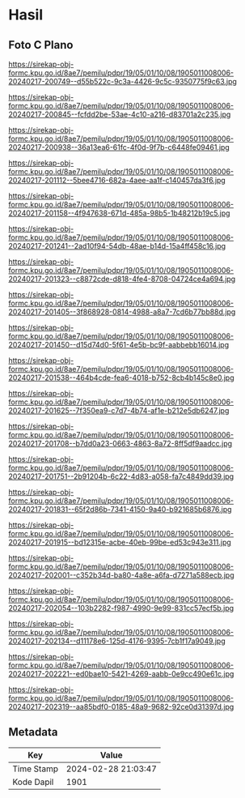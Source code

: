 # Hasil

## Foto C Plano

https://sirekap-obj-formc.kpu.go.id/8ae7/pemilu/pdpr/19/05/01/10/08/1905011008006-20240217-200749--d55b522c-9c3a-4426-9c5c-9350775f9c63.jpg

https://sirekap-obj-formc.kpu.go.id/8ae7/pemilu/pdpr/19/05/01/10/08/1905011008006-20240217-200845--fcfdd2be-53ae-4c10-a216-d83701a2c235.jpg

https://sirekap-obj-formc.kpu.go.id/8ae7/pemilu/pdpr/19/05/01/10/08/1905011008006-20240217-200938--36a13ea6-61fc-4f0d-9f7b-c6448fe09461.jpg

https://sirekap-obj-formc.kpu.go.id/8ae7/pemilu/pdpr/19/05/01/10/08/1905011008006-20240217-201112--5bee4716-682a-4aee-aa1f-c140457da3f6.jpg

https://sirekap-obj-formc.kpu.go.id/8ae7/pemilu/pdpr/19/05/01/10/08/1905011008006-20240217-201158--4f947638-671d-485a-98b5-1b48212b19c5.jpg

https://sirekap-obj-formc.kpu.go.id/8ae7/pemilu/pdpr/19/05/01/10/08/1905011008006-20240217-201241--2ad10f94-54db-48ae-b14d-15a4ff458c16.jpg

https://sirekap-obj-formc.kpu.go.id/8ae7/pemilu/pdpr/19/05/01/10/08/1905011008006-20240217-201323--c8872cde-d818-4fe4-8708-04724ce4a694.jpg

https://sirekap-obj-formc.kpu.go.id/8ae7/pemilu/pdpr/19/05/01/10/08/1905011008006-20240217-201405--3f868928-0814-4988-a8a7-7cd6b77bb88d.jpg

https://sirekap-obj-formc.kpu.go.id/8ae7/pemilu/pdpr/19/05/01/10/08/1905011008006-20240217-201450--d15d74d0-5f61-4e5b-bc9f-aabbebb16014.jpg

https://sirekap-obj-formc.kpu.go.id/8ae7/pemilu/pdpr/19/05/01/10/08/1905011008006-20240217-201538--464b4cde-fea6-4018-b752-8cb4b145c8e0.jpg

https://sirekap-obj-formc.kpu.go.id/8ae7/pemilu/pdpr/19/05/01/10/08/1905011008006-20240217-201625--7f350ea9-c7d7-4b74-af1e-b212e5db6247.jpg

https://sirekap-obj-formc.kpu.go.id/8ae7/pemilu/pdpr/19/05/01/10/08/1905011008006-20240217-201708--b7dd0a23-0663-4863-8a72-8ff5df9aadcc.jpg

https://sirekap-obj-formc.kpu.go.id/8ae7/pemilu/pdpr/19/05/01/10/08/1905011008006-20240217-201751--2b91204b-6c22-4d83-a058-fa7c4849dd39.jpg

https://sirekap-obj-formc.kpu.go.id/8ae7/pemilu/pdpr/19/05/01/10/08/1905011008006-20240217-201831--65f2d86b-7341-4150-9a40-b921685b6876.jpg

https://sirekap-obj-formc.kpu.go.id/8ae7/pemilu/pdpr/19/05/01/10/08/1905011008006-20240217-201915--bd12315e-acbe-40eb-99be-ed53c943e311.jpg

https://sirekap-obj-formc.kpu.go.id/8ae7/pemilu/pdpr/19/05/01/10/08/1905011008006-20240217-202001--c352b34d-ba80-4a8e-a6fa-d7271a588ecb.jpg

https://sirekap-obj-formc.kpu.go.id/8ae7/pemilu/pdpr/19/05/01/10/08/1905011008006-20240217-202054--103b2282-f987-4990-9e99-831cc57ecf5b.jpg

https://sirekap-obj-formc.kpu.go.id/8ae7/pemilu/pdpr/19/05/01/10/08/1905011008006-20240217-202134--d11178e6-125d-4176-9395-7cb1f17a9049.jpg

https://sirekap-obj-formc.kpu.go.id/8ae7/pemilu/pdpr/19/05/01/10/08/1905011008006-20240217-202221--ed0bae10-5421-4269-aabb-0e9cc490e61c.jpg

https://sirekap-obj-formc.kpu.go.id/8ae7/pemilu/pdpr/19/05/01/10/08/1905011008006-20240217-202319--aa85bdf0-0185-48a9-9682-92ce0d31397d.jpg


## Metadata

| Key        | Value               |
| ---------- | ------------------- |
| Time Stamp | 2024-02-28 21:03:47 |
| Kode Dapil | 1901                |



